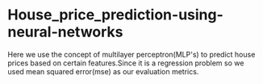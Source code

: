 # House_price_prediction-using-neural-networks

Here we use the concept of multilayer perceptron(MLP's) to predict house prices based on certain features.Since it is a regression problem so we used mean squared error(mse) as our evaluation metrics.
